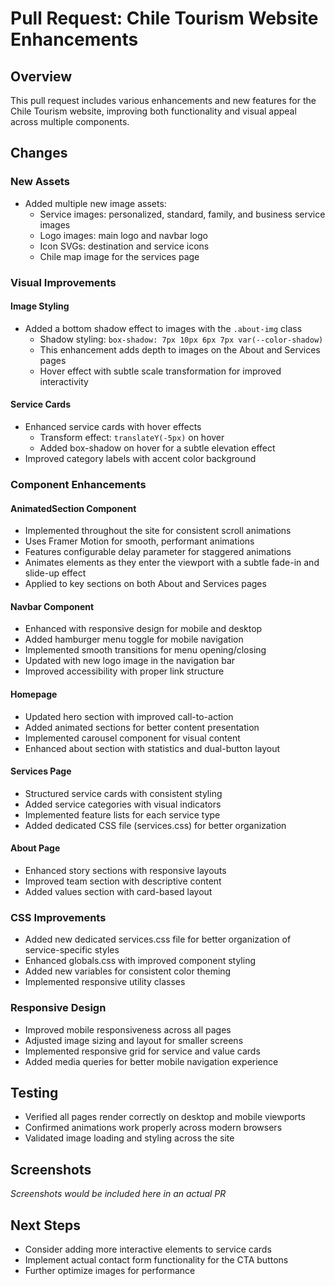 # Pull Request: Chile Tourism Website Enhancements

## Overview

This pull request includes various enhancements and new features for the Chile Tourism website, improving both functionality and visual appeal across multiple components.

## Changes

### New Assets

- Added multiple new image assets:
  - Service images: personalized, standard, family, and business service images
  - Logo images: main logo and navbar logo
  - Icon SVGs: destination and service icons
  - Chile map image for the services page

### Visual Improvements

#### Image Styling

- Added a bottom shadow effect to images with the `.about-img` class
  - Shadow styling: `box-shadow: 7px 10px 6px 7px var(--color-shadow)`
  - This enhancement adds depth to images on the About and Services pages
  - Hover effect with subtle scale transformation for improved interactivity

#### Service Cards

- Enhanced service cards with hover effects
  - Transform effect: `translateY(-5px)` on hover
  - Added box-shadow on hover for a subtle elevation effect
- Improved category labels with accent color background

### Component Enhancements

#### AnimatedSection Component

- Implemented throughout the site for consistent scroll animations
- Uses Framer Motion for smooth, performant animations
- Features configurable delay parameter for staggered animations
- Animates elements as they enter the viewport with a subtle fade-in and slide-up effect
- Applied to key sections on both About and Services pages

#### Navbar Component

- Enhanced with responsive design for mobile and desktop
- Added hamburger menu toggle for mobile navigation
- Implemented smooth transitions for menu opening/closing
- Updated with new logo image in the navigation bar
- Improved accessibility with proper link structure

#### Homepage

- Updated hero section with improved call-to-action
- Added animated sections for better content presentation
- Implemented carousel component for visual content
- Enhanced about section with statistics and dual-button layout

#### Services Page

- Structured service cards with consistent styling
- Added service categories with visual indicators
- Implemented feature lists for each service type
- Added dedicated CSS file (services.css) for better organization

#### About Page

- Enhanced story sections with responsive layouts
- Improved team section with descriptive content
- Added values section with card-based layout

### CSS Improvements

- Added new dedicated services.css file for better organization of service-specific styles
- Enhanced globals.css with improved component styling
- Added new variables for consistent color theming
- Implemented responsive utility classes

### Responsive Design

- Improved mobile responsiveness across all pages
- Adjusted image sizing and layout for smaller screens
- Implemented responsive grid for service and value cards
- Added media queries for better mobile navigation experience

## Testing

- Verified all pages render correctly on desktop and mobile viewports
- Confirmed animations work properly across modern browsers
- Validated image loading and styling across the site

## Screenshots

_Screenshots would be included here in an actual PR_

## Next Steps

- Consider adding more interactive elements to service cards
- Implement actual contact form functionality for the CTA buttons
- Further optimize images for performance

